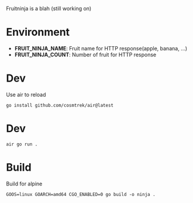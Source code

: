 Fruitninja is a blah (still working on)

# Environment
* **FRUIT_NINJA_NAME**: Fruit name for HTTP response(apple, banana, ...)
* **FRUIT_NINJA_COUNT**: Number of fruit for HTTP response

# Dev
Use air to reload
```
go install github.com/cosmtrek/air@latest
```

# Dev
```
air go run .
```

# Build
Build for alpine
```
GOOS=linux GOARCH=amd64 CGO_ENABLED=0 go build -o ninja .
```